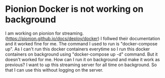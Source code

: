 
# Pionion Docker is not working on background

I am working on pionion for streaming.(https://pionion.github.io/docs/deploy/docker) I follwed their documentation and it worked fine for me. The command I used to run is "docker-compose up".
As I can't run this docker containers everytime so I run this docker containers on background using "docker-compose up -d" command. But it doesn't worked for me.
How can I run it on background and make it work as previous?
I want to up this streaming server for all time on background. So that I can use this without logging on the server.

        